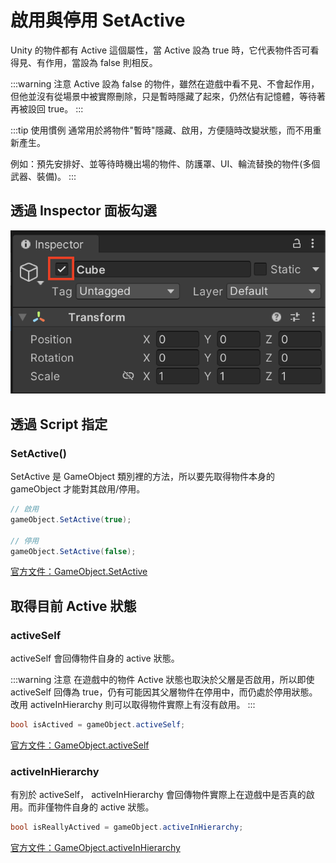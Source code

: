 # 啟用與停用 SetActive

Unity 的物件都有 Active 這個屬性，當 Active 設為 true 時，它代表物件否可看得見、有作用，當設為 false 則相反。

:::warning 注意
Active 設為 false 的物件，雖然在遊戲中看不見、不會起作用，但他並沒有從場景中被實際刪除，只是暫時隱藏了起來，仍然佔有記憶體，等待著再被設回 true。
:::

:::tip 使用慣例
通常用於將物件"暫時"隱藏、啟用，方便隨時改變狀態，而不用重新產生。

例如：預先安排好、並等待時機出場的物件、防護罩、UI、輪流替換的物件(多個武器、裝備)。
:::

## 透過 Inspector 面板勾選
![active](./active.png)

## 透過 Script 指定
### SetActive()
SetActive 是 GameObject 類別裡的方法，所以要先取得物件本身的 gameObject 才能對其啟用/停用。

```csharp
// 啟用
gameObject.SetActive(true);

// 停用
gameObject.SetActive(false);
```

[官方文件：GameObject.SetActive](https://docs.unity3d.com/ScriptReference/GameObject.SetActive.html)

## 取得目前 Active 狀態
### activeSelf
activeSelf 會回傳物件自身的 active 狀態。

:::warning 注意
在遊戲中的物件 Active 狀態也取決於父層是否啟用，所以即使 activeSelf 回傳為 true，仍有可能因其父層物件在停用中，而仍處於停用狀態。改用 activeInHierarchy 則可以取得物件實際上有沒有啟用。
:::

```csharp
bool isActived = gameObject.activeSelf;
```

[官方文件：GameObject.activeSelf](https://docs.unity3d.com/ScriptReference/GameObject-activeSelf.html)

### activeInHierarchy
有別於 activeSelf， activeInHierarchy 會回傳物件實際上在遊戲中是否真的啟用。而非僅物件自身的 active 狀態。

```csharp
bool isReallyActived = gameObject.activeInHierarchy;
```
[官方文件：GameObject.activeInHierarchy](https://docs.unity3d.com/ScriptReference/GameObject-activeInHierarchy.html)